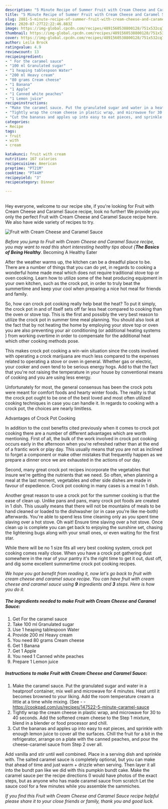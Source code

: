 ```yaml
---
description: "5 Minute Recipe of Summer Fruit with Cream Cheese and Caramel Sauce"
title: "5 Minute Recipe of Summer Fruit with Cream Cheese and Caramel Sauce"
slug: 2881-5-minute-recipe-of-summer-fruit-with-cream-cheese-and-caramel-sauce
date: 2020-07-27T22:22:46.883Z
image: https://img-global.cpcdn.com/recipes/4891560538800128/751x532cq70/fruit-with-cream-cheese-and-caramel-sauce-recipe-main-photo.jpg
thumbnail: https://img-global.cpcdn.com/recipes/4891560538800128/751x532cq70/fruit-with-cream-cheese-and-caramel-sauce-recipe-main-photo.jpg
cover: https://img-global.cpcdn.com/recipes/4891560538800128/751x532cq70/fruit-with-cream-cheese-and-caramel-sauce-recipe-main-photo.jpg
author: Leila Brock
ratingvalue: 4.9
reviewcount: 13
recipeingredient:
- " For the caramel sauce"
- "100 ml Granulated sugar"
- "1 heaping tablespoon Water"
- "200 ml Heavy cream"
- "80 grams Cream cheese"
- "1 Banana"
- "1 Apple"
- "1 Canned white peaches"
- "1 Lemon juice"
recipeinstructions:
- "Make the caramel sauce. Put the granulated sugar and water in a heatproof container, mix well and microwave for 4 minutes. Heat until it becomes browned to your liking. Add the room temperature cream a little at a time while mixing. (See  https://cookpad.com/us/recipes/147522-5-minute-caramel-sauce"
- "Tightly wrap the cream cheese in plastic wrap, and microwave for 30 to 40 seconds. Add the softened cream cheese to the Step 1 mixture, blend in a blender or food processor and chill."
- "Cut the bananas and apples up into easy to eat pieces, and sprinkle with enough lemon juice to cover all the surfaces. Chill the fruit for a bit in the refrigerator, arrange on a plate with the canned peaches, and pour the cheese-caramel sauce from Step 2 over all."
categories:
- Recipe
tags:
- fruit
- with
- cream

katakunci: fruit with cream 
nutrition: 167 calories
recipecuisine: American
preptime: "PT21M"
cooktime: "PT44M"
recipeyield: "3"
recipecategory: Dinner

---
```

<br>
Hey everyone, welcome to our recipe site, if you're looking for Fruit with Cream Cheese and Caramel Sauce recipe, look no further! We provide you only the perfect Fruit with Cream Cheese and Caramel Sauce recipe here. We also have wide variety of recipes to try.
<br>


![Fruit with Cream Cheese and Caramel Sauce](https://img-global.cpcdn.com/recipes/4891560538800128/751x532cq70/fruit-with-cream-cheese-and-caramel-sauce-recipe-main-photo.jpg)

<i>Before you jump to Fruit with Cream Cheese and Caramel Sauce recipe, you may want to read this short interesting healthy tips about {<strong>The Basics of Being Healthy</strong>.</i>
Becoming A Healthy Eater


After the weather warms up, the kitchen can be a dreadful place to be. There are a number of things that you can do yet, in regards to cooking a wonderful home made meal which does not require traditional stove top or oven cooking. Learn how to utilize some of the heat producing equipment in your own kitchen, such as the crock pot, in order to truly beat the summertime and keep your cool when preparing a nice hot meal for friends and family.

So, how can crock pot cooking really help beat the heat? To put it simply, the crock pot in and of itself sets off far less heat compared to cooking than the oven or stove top. This is the first and possibly the very best reason to utilize the crock pot in summer time meal planning. You should also look at the fact that by not heating the home by employing your stove top or oven you are also preventing your air conditioning (or additional heating systems ) from working overtime in order to compensate for the additional heat which other cooking methods pose.

This makes crock pot cooking a win-win situation since the costs involved with operating a crock marijuana are much less compared to the expenses related to operating a stove or oven in general. Whether gas or electric, your cooker and oven tend to be serious energy hogs. Add to that the fact that you're not raising the temperature in your house by conventional means of cooking and you are using less energy.

Unfortunately for most, the general consensus has been the crock pots were meant for comfort foods and hearty winter foods.  The reality is that the crock pot ought to be one of the best loved and most often utilized cooking techniques in case you can handle it. In regards to cooking with a crock pot, the choices are nearly limitless.  

Advantages of Crock Pot Cooking

In addition to the cost benefits cited previously when it comes to crock pot cooking there are a number of different advantages which are worth mentioning. First of all, the bulk of the work involved in crock pot cooking occurs early in the afternoon when you're refreshed rather than at the end of a frantic work or play day. This usually means that you are not as inclined to forget a component or make other mistakes that frequently happen as we prepare a dinner once we are exhausted in the actions of our day.

Second, many great crock pot recipes incorporate the vegetables that insure we're getting the nutrients that we need. So often, when planning a meal at the last moment, vegetables and other side dishes are made in favour of expedience. Crock pot cooking in many cases is a meal in 1 dish.

Another great reason to use a crock pot for the summer cooking is that the ease of clean up.  Unlike pans and pans, many crock pot foods are created in 1 dish. This usually means that there will not be mountains of meals to be hand cleaned or loaded to the dishwasher (or in case you're like me-both) afterwards. You're able to spend less time cleaning only as you spent time slaving over a hot stove. Oh wait! Ensure time slaving over a hot stove. Once clean up is complete you can get back to enjoying the sunshine set, chasing the lightening bugs along with your small ones, or even waiting for the first star.

While there will be no 1 size fits all very best cooking system, crock pot cooking comes really close. When you have a crock pot gathering dust somewhere in the rear of your pantry it's the right time to get it out, dust off, and dig some excellent summertime crock pot cooking recipes.


<i>We hope you got benefit from reading it, now let's go back to fruit with cream cheese and caramel sauce recipe. You can have fruit with cream cheese and caramel sauce using <strong>9</strong> ingredients and <strong>3</strong> steps. Here is how you do it.
</i>

##### The ingredients needed to make Fruit with Cream Cheese and Caramel Sauce:

1. Get  For the caramel sauce
1. Take 100 ml Granulated sugar
1. Use 1 heaping tablespoon Water
1. Provide 200 ml Heavy cream
1. You need 80 grams Cream cheese
1. Get 1 Banana
1. Get 1 Apple
1. You need 1 Canned white peaches
1. Prepare 1 Lemon juice


##### Instructions to make Fruit with Cream Cheese and Caramel Sauce:

1. Make the caramel sauce. Put the granulated sugar and water in a heatproof container, mix well and microwave for 4 minutes. Heat until it becomes browned to your liking. Add the room temperature cream a little at a time while mixing. (See -  - https://cookpad.com/us/recipes/147522-5-minute-caramel-sauce
1. Tightly wrap the cream cheese in plastic wrap, and microwave for 30 to 40 seconds. Add the softened cream cheese to the Step 1 mixture, blend in a blender or food processor and chill.
1. Cut the bananas and apples up into easy to eat pieces, and sprinkle with enough lemon juice to cover all the surfaces. Chill the fruit for a bit in the refrigerator, arrange on a plate with the canned peaches, and pour the cheese-caramel sauce from Step 2 over all.


Add vanilla and stir until well combined. Place in a serving dish and sprinkle with. The salted caramel sauce is completely optional, but you can make that ahead of time and just warm + drizzle when serving. Then layer it all into the bundt pan like we did with this pumpkin bundt cake. Make the caramel sauce per the recipe directions (I would have photos of the exact steps, but as anyone who has made caramel sauce from scratch Let the sauce cool for a few minutes while you assemble the sammiches. 

<i>If you find this Fruit with Cream Cheese and Caramel Sauce recipe helpful please share it to your close friends or family, thank you and good luck.</i>
